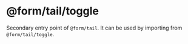 # @form/tail/toggle

Secondary entry point of `@form/tail`. It can be used by importing from `@form/tail/toggle`.
